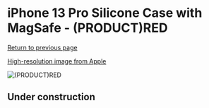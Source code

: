 # iPhone 13 Pro Silicone Case with MagSafe - (PRODUCT)RED

[Return to previous page](/iphone_13)

[High-resolution image from Apple](https://store.storeimages.cdn-apple.com/8756/as-images.apple.com/is/MM2L3?wid=4500&hei=4500&fmt=png)

<div style="width: 512px"><img src="/almost_uncompressed/MM2L3.webp" alt="(PRODUCT)RED"></div>

## Under construction
